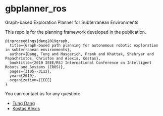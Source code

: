 # gbplanner_ros
Graph-based Exploration Planner for Subterranean Environments

This repo is for the planning framework developed in the publication.
```
@inproceedings{dang2019graph,
  title={Graph-based path planning for autonomous robotic exploration in subterranean environments},
  author={Dang, Tung and Mascarich, Frank and Khattak, Shehryar and Papachristos, Christos and Alexis, Kostas},
  booktitle={2019 IEEE/RSJ International Conference on Intelligent Robots and Systems (IROS)},
  pages={3105--3112},
  year={2019},
  organization={IEEE}
}
```


You can contact us for any question:
* [Tung Dang](mailto:tung.dang@nevada.unr.edu)
* [Kostas Alexis](mailto:kalexis@unr.edu)
